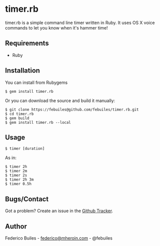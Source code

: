 timer.rb
=======

timer.rb is a simple command line timer written in Ruby. It uses OS X voice commands to let you know
when it's hammer time!

Requirements
------------
* Ruby

Installation
------------

You can install from Rubygems

    $ gem install timer.rb

Or you can download the source and build it manually:

    $ git clone https://febuiles@github.com/febuiles/timer.rb.git
    $ cd timer.rb
    $ gem build
    $ gem install timer.rb --local


Usage
------

    $ timer [duration]

As in:

    $ timer 2h
    $ timer 2m
    $ timer 2s
    $ timer 2h 3m
    $ timer 0.5h

Bugs/Contact
------------

Got a problem? Create an issue in the [Github Tracker](https://github.com/febuiles/timer.rb/issues).

Author
------
Federico Builes - federico@mheroin.com - @febuiles
